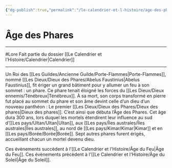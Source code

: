 ```yaml
---
{"dg-publish":true,"permalink":"/le-calendrier-et-l-histoire/age-des-phares/"}
---
```


# Âge des Phares
---
#Lore 
Fait partie du dossier [[Le Calendrier et l'Histoire/Calendrier\|Calendrier]]

-------
Un Roi des [[Les Guildes/Ancienne Guilde/Porte-Flammes\|Porte-Flammes]], nommé [[Les Dieux/Dieux des Phares/Abelus Faustinius\|Abelus Faustinius]], fit ériger un grand bâtiment pour y allumer un feu à son sommet : un phare. Ce phare tenait éloigné les forces du [[Les Dieux/Dieux ennemis/Ténébreux\|Ténébreux]]. À sa mort, son corps transformé en pierre fut placé au sommet du phare et son âme devint celle d’un dieu d’un nouveau panthéon : Le premier [[Les Dieux/Dieux des Phares/Dieux des phares\|Dieux des phares]]. C’est ainsi que débuta l’Âge des Phares.
Cet âge dura 300 ans, lors duquel les mortels étendirent leur influence au sud d’[[Les pays/Ultan/Ultan\|Ultan]], aux [[Les pays/Îles australes/Îles australes\|Îles australes]], au nord de [[Les pays/Kimar/Kimar\|Kimar]] et en [[Les pays/Borée/Borée\|Borée]]. Sept autres phares furent érigés, accueillant chacun un mortel devenu dieu.

Ces évènements succèdent à l'[[Le Calendrier et l'Histoire/Âge du Feu\|Âge du Feu]].
Ces évènements précèdent à l'[[Le Calendrier et l'Histoire/Âge du Soleil\|Âge du Soleil]].